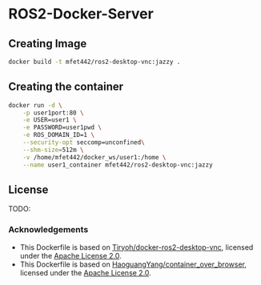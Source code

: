 # ROS2-Docker-Server

## Creating Image

```bash
docker build -t mfet442/ros2-desktop-vnc:jazzy .
```

## Creating the container

```bash
docker run -d \
    -p user1port:80 \
    -e USER=user1 \
    -e PASSWORD=user1pwd \
    -e ROS_DOMAIN_ID=1 \
    --security-opt seccomp=unconfined\
    --shm-size=512m \
    -v /home/mfet442/docker_ws/user1:/home \
    --name user1_container mfet442/ros2-desktop-vnc:jazzy
```

## License

TODO:

### Acknowledgements

-   This Dockerfile is based on [Tiryoh/docker-ros2-desktop-vnc](https://github.com/Tiryoh/docker-ros2-desktop-vnc), licensed under the [Apache License 2.0](https://github.com/Tiryoh/docker-ros2-desktop-vnc/blob/92d934e995fb50515be1ca3ae165c1e348b2de80/LICENSE).
-   This Dockerfile is based on [HaoguangYang/container_over_browser](https://github.com/HaoguangYang/container_over_browser/tree/mfet442), licensed under the [Apache License 2.0](https://github.com/HaoguangYang/container_over_browser/blob/fb23abdb56a76aa2c0fc616697005bcc4fa4c845/LICENSE).
